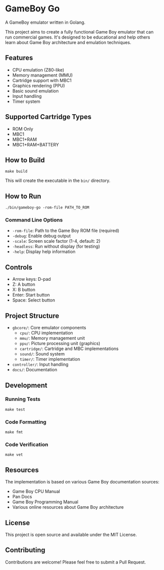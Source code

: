 # GameBoy Go

A GameBoy emulator written in Golang.

This project aims to create a fully functional Game Boy emulator that can run commercial games. It's designed to be educational and help others learn about Game Boy architecture and emulation techniques.

## Features

- CPU emulation (Z80-like)
- Memory management (MMU)
- Cartridge support with MBC1
- Graphics rendering (PPU)
- Basic sound emulation
- Input handling
- Timer system

## Supported Cartridge Types

- ROM Only
- MBC1
- MBC1+RAM
- MBC1+RAM+BATTERY

## How to Build

```
make build
```

This will create the executable in the `bin/` directory.

## How to Run

```
./bin/gameboy-go -rom-file PATH_TO_ROM
```

### Command Line Options

- `-rom-file`: Path to the Game Boy ROM file (required)
- `-debug`: Enable debug output
- `-scale`: Screen scale factor (1-4, default: 2)
- `-headless`: Run without display (for testing)
- `-help`: Display help information

## Controls

- Arrow keys: D-pad
- Z: A button
- X: B button
- Enter: Start button
- Space: Select button

## Project Structure

- `gbcore/`: Core emulator components
  - `cpu/`: CPU implementation
  - `mmu/`: Memory management unit
  - `ppu/`: Picture processing unit (graphics)
  - `cartridge/`: Cartridge and MBC implementations
  - `sound/`: Sound system
  - `timer/`: Timer implementation
- `controller/`: Input handling
- `docs/`: Documentation

## Development

### Running Tests

```
make test
```

### Code Formatting

```
make fmt
```

### Code Verification

```
make vet
```

## Resources

The implementation is based on various Game Boy documentation sources:

- Game Boy CPU Manual
- Pan Docs
- Game Boy Programming Manual
- Various online resources about Game Boy architecture

## License

This project is open source and available under the MIT License.

## Contributing

Contributions are welcome! Please feel free to submit a Pull Request.
